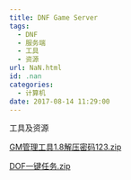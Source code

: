 ```yaml
---
title: DNF Game Server
tags:
  - DNF
  - 服务端
  - 工具
  - 资源
url: NaN.html
id: .nan
categories:
  - 计算机
date: 2017-08-14 11:29:00
---
```


工具及资源

[GM管理工具1.8解压密码123.zip](https://cdn.menhood.wang/2017/08/201708141502681589847562.zip)

[DOF一键任务.zip](https://cdn.menhood.wang/2017/08/201708141502681503367963.zip)